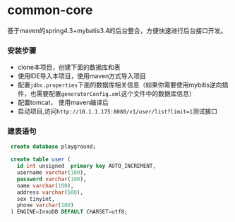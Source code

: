 # common-core
基于maven的spring4.3+mybatis3.4的后台整合，方便快速进行后台接口开发。

### 安装步骤
- clone本项目，创建下面的数据库和表
- 使用IDE导入本项目，使用maven方式导入项目
- 配置`jdbc.properties`下面的数据库相关信息（如果你需要使用mybitis逆向插件，也需要配置`generatorConfig.xml`这个文件中的数据库信息）
- 配置tomcat， 使用maven编译后
- 启动项目,访问`http://10.1.1.175:8080/v1/user/list?limit=1`测试接口

### 建表语句
```sql
 create database playground;
 
 create table user (
   id int unsigned  primary key AUTO_INCREMENT,
   username varchar(100),
   password varchar(100),
   name varchar(100),
   address varchar(500),
   sex tinyint,
   phone varchar(100)
 ) ENGINE=InnoDB DEFAULT CHARSET=utf8;
```
